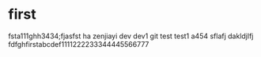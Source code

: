# first
fsta111ghh3434;fjasfst
ha
zenjiayi
dev
dev1
git
test
test1
a454
sflafj
dakldjlfj
fdfghfirstabcdef1111222233344445566777